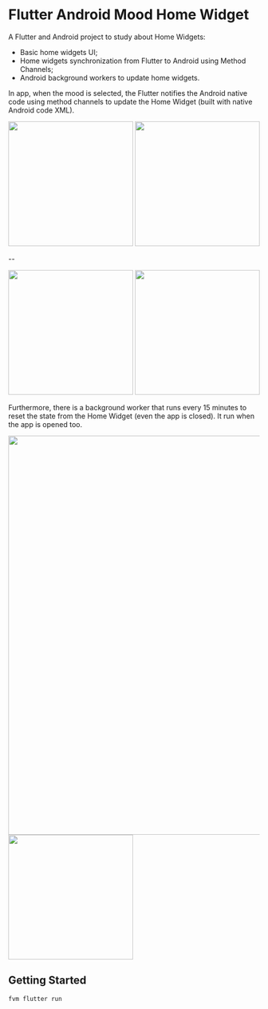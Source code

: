 # Flutter Android Mood Home Widget

A Flutter and Android project to study about Home Widgets:

- Basic home widgets UI;
- Home widgets synchronization from Flutter to Android using Method Channels;
- Android background workers to update home widgets.

In app, when the mood is selected, the Flutter notifies the Android native code using method channels to update the Home Widget (built with native Android code XML).

<img src="https://github.com/user-attachments/assets/58a5f6a2-8f68-40ad-ac9a-4a78ebd396fd" width="250px" />

<img src="https://github.com/user-attachments/assets/218409f4-3e5d-4fda-905d-1cc78ef91368" width="250px" />

--

<img src="https://github.com/user-attachments/assets/c8557ae5-4c6a-4c4f-b5f0-2d0db6cb5037" width="250px" />

<img src="https://github.com/user-attachments/assets/dfb1d1dc-abd4-4772-b914-25d9c015b1ec" width="250px" />

Furthermore, there is a background worker that runs every 15 minutes to reset the state from the Home Widget (even the app is closed). It run when the app is opened too.

<img src="https://github.com/user-attachments/assets/5048fae5-52c3-4142-b216-81440f990b36" width="800px" />

<img src="https://github.com/user-attachments/assets/09230a66-5f66-4c41-ac9d-9041cd8a7f96" width="250px" />

## Getting Started

```
fvm flutter run
```
